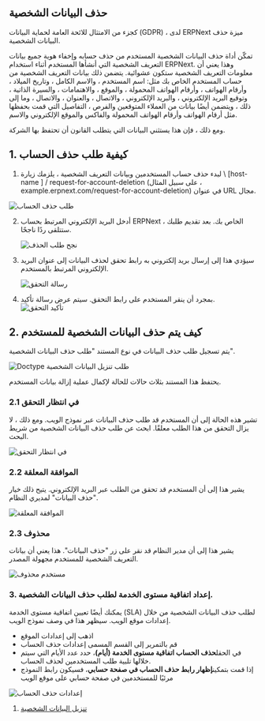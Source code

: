 ## حذف البيانات الشخصية

كجزء من الامتثال للائحة العامة لحماية البيانات (GDPR) ، لدى ERPNext ميزة حذف البيانات الشخصية.

تمكّن أداة حذف البيانات الشخصية المستخدم من حذف حسابه وإخفاء هوية جميع بيانات التعريف الشخصية التي أنشأها المستخدم أثناء استخدام ERPNext. وهذا يعني أن معلومات التعريف الشخصية ستكون عشوائية. يتضمن ذلك بيانات التعريف الشخصية من حساب المستخدم الخاص بك مثل: اسم المستخدم ، والاسم الكامل ، وتاريخ الميلاد ، وأرقام الهواتف ، وأرقام الهواتف المحمولة ، والموقع ، والاهتمامات ، والسيرة الذاتية ، وتوقيع البريد الإلكتروني ، والبريد الإلكتروني ، والاتصال ، والعنوان ، والاتصال ، وما إلى ذلك ، ويتضمن أيضًا بيانات من العملاء المتوقعين والفرص ، التفاصيل التي قمت بحفظها مثل أرقام الهواتف وأرقام الهواتف المحمولة والفاكس والموقع الإلكتروني والاسم.

ومع ذلك ، فإن هذا يستثني البيانات التي يتطلب القانون أن تحتفظ بها الشركة.

## 1. كيفية طلب حذف الحساب

1. لبدء حذف حساب المستخدمين وبيانات التعريف الشخصية ، يلزمك زيارة \ [host-name \] / request-for-account-deletion (على سبيل المثال ، example.erpnext.com/request-for-account-deletion) في عنوان URL مجال.

![طلب حذف الحساب](https://docs.erpnext.com/files/Screenshot٪202021-12-01٪20at٪208.53.14٪20PM.png)

2. أدخل البريد الإلكتروني المرتبط بحساب ERPNext الخاص بك. بعد تقديم طلبك ، ستتلقى ردًا ناجحًا.
    
    ![نجح طلب الحذف](https://docs.erpnext.com/files/deletion-request-success.png)
    
3. سيؤدي هذا إلى إرسال بريد إلكتروني به رابط تحقق لحذف البيانات إلى عنوان البريد الإلكتروني المرتبط بالمستخدم.
    
    ![رسالة التحقق](https://docs.erpnext.com/files/verification-email.png)
    
4. بمجرد أن ينقر المستخدم على رابط التحقق. سيتم عرض رسالة تأكيد. ![تأكيد التحقق](https://docs.erpnext.com/files/confirmed-verification.png)
    

## 2. كيف يتم حذف البيانات الشخصية للمستخدم

يتم تسجيل طلب حذف البيانات في نوع المستند "طلب حذف البيانات الشخصية".

![Doctype طلب تنزيل البيانات الشخصية](https://docs.erpnext.com/files/personal-data-deletion-request-doctype.png)

يحتفظ هذا المستند بثلاث حالات للحالة لإكمال عملية إزالة بيانات المستخدم.

### 2.1 في انتظار التحقق

تشير هذه الحالة إلى أن المستخدم قد طلب حذف البيانات عبر نموذج الويب. ومع ذلك ، لا يزال التحقق من هذا الطلب معلقًا. ابحث عن طلب حذف البيانات الشخصية من شريط البحث.

![في انتظار التحقق](https://docs.erpnext.com/files/pending-verification.png)

### 2.2 الموافقة المعلقة

يشير هذا إلى أن المستخدم قد تحقق من الطلب عبر البريد الإلكتروني. يتيح ذلك خيار "حذف البيانات" لمديري النظام.

![الموافقة المعلقة](https://docs.erpnext.com/files/pending-approval.png)

### 2.3 محذوف

يشير هذا إلى أن مدير النظام قد نقر على زر "حذف البيانات". هذا يعني أن بيانات التعريف الشخصية للمستخدم مجهولة المصدر.

![مستخدم محذوف](https://docs.erpnext.com/files/deleted-user.png)

### 3. إعداد اتفاقية مستوى الخدمة لطلب حذف البيانات الشخصية.

يمكنك أيضًا تعيين اتفاقية مستوى الخدمة (SLA) لطلب حذف البيانات الشخصية من خلال إعدادات موقع الويب. سيظهر هذا في وصف نموذج الويب.

* اذهب إلى إعدادات الموقع
* قم بالتمرير إلى القسم المسمى إعدادات حذف الحساب
* في الحقل**حذف الحساب اتفاقية مستوى الخدمة (أيام)**، حدد عدد الأيام التي سيتم خلالها تلبية طلب المستخدمين لحذف الحساب.
* إذا قمت بتمكين**إظهار رابط حذف الحساب في صفحة حسابي**، فسيكون رابط النموذج مرئيًا للمستخدمين في صفحة حسابي على موقع الويب

![إعدادات حذف الحساب](https://docs.erpnext.com/files/Screenshot٪202021-12-01٪20at٪208.50.39٪20PM.png)

1. [تنزيل البيانات الشخصية](https://docs.erpnext.com/docs/v13/user/manual/en/setting-up/personal-data-download)